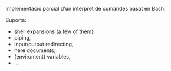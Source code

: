 Implementació parcial d'un intèrpret de comandes basat en Bash.

Suporta:

* shell expansions (a few of them),
* piping,
* input/output redirecting,
* here documents,
* (enviroment) variables,
* ...
